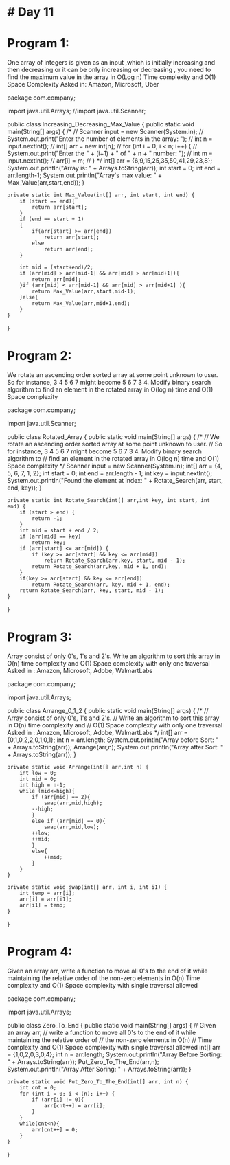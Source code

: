 # # Day 11 
# Program 1: 
One array of integers is given as an input ,which is initially increasing and then decreasing or 
it can be only increasing or decreasing , you need to find the maximum value in the array in O(Log n) Time complexity and O(1) Space Complexity 
Asked in: Amazon, Microsoft, Uber

package com.company;

import java.util.Arrays;
//import java.util.Scanner;

public class Increasing_Decreasing_Max_Value {
    public static void main(String[] args) {
        /*
//        Scanner input = new Scanner(System.in);
//        System.out.print("Enter the number of elements in the array: ");
//        int n = input.nextInt();
//        int[] arr = new int[n];
//        for (int i = 0; i < n; i++) {
//            System.out.print("Enter the " + (i+1) + " of " + n + " number: ");
//            int m = input.nextInt();
//            arr[i] = m;
//        }
        */
        int[] arr = {6,9,15,25,35,50,41,29,23,8};
        System.out.println("Array is: " + Arrays.toString(arr));
        int start = 0;
        int end = arr.length-1;
        System.out.println("Array's max value: " + Max_Value(arr,start,end));
    }

    private static int Max_Value(int[] arr, int start, int end) {
        if (start == end){
            return arr[start];
        }
        if (end == start + 1)
        {
            if(arr[start] >= arr[end])
                return arr[start];
            else
                return arr[end];
        }

        int mid = (start+end)/2;
        if (arr[mid] > arr[mid-1] && arr[mid] > arr[mid+1]){
            return arr[mid];
        }if (arr[mid] < arr[mid-1] && arr[mid] > arr[mid+1] ){
            return Max_Value(arr,start,mid-1);
        }else{
            return Max_Value(arr,mid+1,end);
        }
    }
}

# Program 2: 
We rotate an ascending order sorted array at some point unknown to user.
So for instance, 3 4 5 6 7 might become 5 6 7 3 4. Modify binary search algorithm to
find an element in the rotated array in O(log n) time and O(1) Space complexity

package com.company;

import java.util.Scanner;

public class Rotated_Array {
    public static void main(String[] args) {
        /*
//        We rotate an ascending order sorted array at some point unknown to user.
//        So for instance, 3 4 5 6 7 might become 5 6 7 3 4. Modify binary search algorithm to
//        find an element in the rotated array in O(log n) time and O(1) Space complexity
        */
        Scanner input = new Scanner(System.in);
        int[] arr = {4, 5, 6, 7, 1, 2};
        int start = 0;
        int end = arr.length - 1;
        int key = input.nextInt();
        System.out.println("Found the element at index: " + Rotate_Search(arr, start, end, key));
    }

    private static int Rotate_Search(int[] arr,int key, int start, int end) {
        if (start > end) {
            return -1;
        }
        int mid = start + end / 2;
        if (arr[mid] == key)
            return key;
        if (arr[start] <= arr[mid]) {
            if (key >= arr[start] && key <= arr[mid])
                return Rotate_Search(arr,key, start, mid - 1);
            return Rotate_Search(arr,key, mid + 1, end);
        }
        if(key >= arr[start] && key <= arr[end])
            return Rotate_Search(arr, key, mid + 1, end);
        return Rotate_Search(arr, key, start, mid - 1);
    }
}

# Program 3:
Array consist of only 0's, 1's and 2's.
Write an algorithm to sort  this array in O(n) time complexity and
O(1) Space complexity with only one traversal Asked in : Amazon, Microsoft, Adobe, WalmartLabs

package com.company;


import java.util.Arrays;

public class Arrange_0_1_2 {
    public static void main(String[] args) {
        /*
//      Array consist of only 0's, 1's and 2's.
//      Write an algorithm to sort  this array in O(n) time complexity and
//      O(1) Space complexity with only one traversal Asked in : Amazon, Microsoft, Adobe, WalmartLabs
        */
        int[] arr = {0,1,0,2,2,0,1,0,1};
        int n = arr.length;
        System.out.println("Array before Sort: " + Arrays.toString(arr));
        Arrange(arr,n);
        System.out.println("Array after Sort: " + Arrays.toString(arr));
    }

    private static void Arrange(int[] arr,int n) {
        int low = 0;
        int mid = 0;
        int high = n-1;
        while (mid<=high){
            if (arr[mid] == 2){
                swap(arr,mid,high);
            --high;
            }
            else if (arr[mid] == 0){
                swap(arr,mid,low);
            ++low;
            ++mid;
            }
            else{
                ++mid;
            }
        }
    }

    private static void swap(int[] arr, int i, int i1) {
        int temp = arr[i];
        arr[i] = arr[i1];
        arr[i1] = temp;
    }
}

# Program 4:
Given an array arr, write a function to move all 0's to the end of it while maintaining the relative order of
the non-zero elements in O(n) Time complexity and O(1) Space complexity with single traversal allowed

package com.company;

import java.util.Arrays;

public class Zero_To_End {
    public static void main(String[] args) {
//        Given an array arr,
//        write a function to move all 0's to the end of it while maintaining the relative order of
//        the non-zero elements in O(n)
//        Time complexity and O(1) Space complexity with single traversal allowed
        int[] arr = {1,0,2,0,3,0,4};
        int n = arr.length;
        System.out.println("Array Before Sorting: " + Arrays.toString(arr));
        Put_Zero_To_The_End(arr,n);
        System.out.println("Array After Soring: " + Arrays.toString(arr));
    }

    private static void Put_Zero_To_The_End(int[] arr, int n) {
        int cnt = 0;
        for (int i = 0; i < (n); i++) {
            if (arr[i] != 0){
                arr[cnt++] = arr[i];
            }
        }
        while(cnt<n){
            arr[cnt++] = 0;
        }
    }
}
